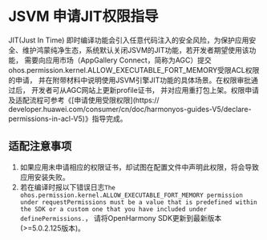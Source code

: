 # JSVM 申请JIT权限指导

JIT(Just In Time) 即时编译功能会引入任意代码注入的安全风险，为保护应用安全、维护鸿蒙纯净生态，系统默认关闭JSVM的JIT功能，若开发者期望使用该功能， 需要向应用市场（AppGallery Connect，简称为AGC）提交ohos.permission.kernel.ALLOW_EXECUTABLE_FORT_MEMORY受限ACL权限的申请， 并在附带材料中说明使用JSVM引擎JIT功能的具体场景。在权限审批通过后， 开发者可从AGC网站上更新profile证书， 并对应用重打包上架。权限申请及适配流程可参考《[申请使用受限权限](https:// developer.huawei.com/consumer/cn/doc/harmonyos-guides-V5/declare-permissions-in-acl-V5)》指导完成。


## 适配注意事项
1. 如果应用未申请相应的权限证书，却试图在配置文件中声明此权限，将会导致应用安装失败。
2. 若在编译时报以下错误日志`The ohos.permission.kernel.ALLOW_EXECUTABLE_FORT_MEMORY permission under requestPermissions must be a value that is predefined within the SDK or a custom one that you have included under definePermissions.`， 请将OpenHarmony SDK更新到最新版本(>=5.0.2.125版本)。
